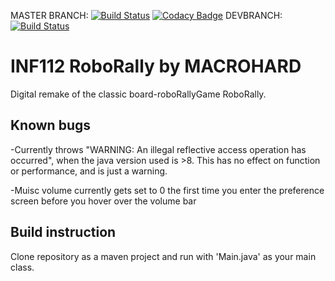 MASTER BRANCH: [![Build Status](https://travis-ci.com/inf112-v20/Macrohard.svg?branch=master)](https://travis-ci.com/inf112-v20/Macrohard)
[![Codacy Badge](https://api.codacy.com/project/badge/Grade/57e91af805484fb6884c8b121e1843fd)](https://www.codacy.com/gh/inf112-v20/Macrohard?utm_source=github.com&amp;utm_medium=referral&amp;utm_content=inf112-v20/Macrohard&amp;utm_campaign=Badge_Grade)
DEVBRANCH: [![Build Status](https://travis-ci.com/inf112-v20/Macrohard.svg?branch=devbranch)](https://travis-ci.com/inf112-v20/Macrohard)
# INF112 RoboRally by MACROHARD
Digital remake of the classic board-roboRallyGame RoboRally.


## Known bugs
-Currently throws "WARNING: An illegal reflective access operation has occurred", 
when the java version used is >8. This has no effect on function or performance, and is just a warning.

-Muisc volume currently gets set to 0 the first time you enter the preference screen before you hover over the volume bar

## Build instruction
Clone repository as a maven project and run with 'Main.java' as your main class.
